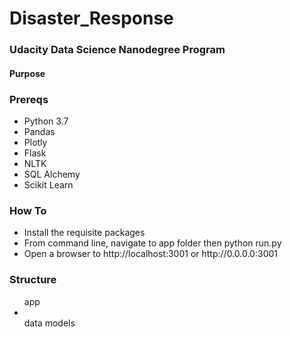 # Disaster_Response
### Udacity Data Science Nanodegree Program

#### Purpose

### Prereqs
<ul>
  <li>Python 3.7</li>
  <li>Pandas</li>
  <li>Plotly</li>
  <li>Flask</li>
  <li>NLTK</li>
  <li>SQL Alchemy</li>
  <li>Scikit Learn</li>
 </ul>

### How To
<ul>
  <li>Install the requisite packages</li>
  <li>From command line, navigate to app folder then python run.py</li>
  <li>Open a browser to http://localhost:3001 or http://0.0.0.0:3001</li>
</ul>

### Structure
<ul>app
  <li></li>
  data
  models
</ul>
